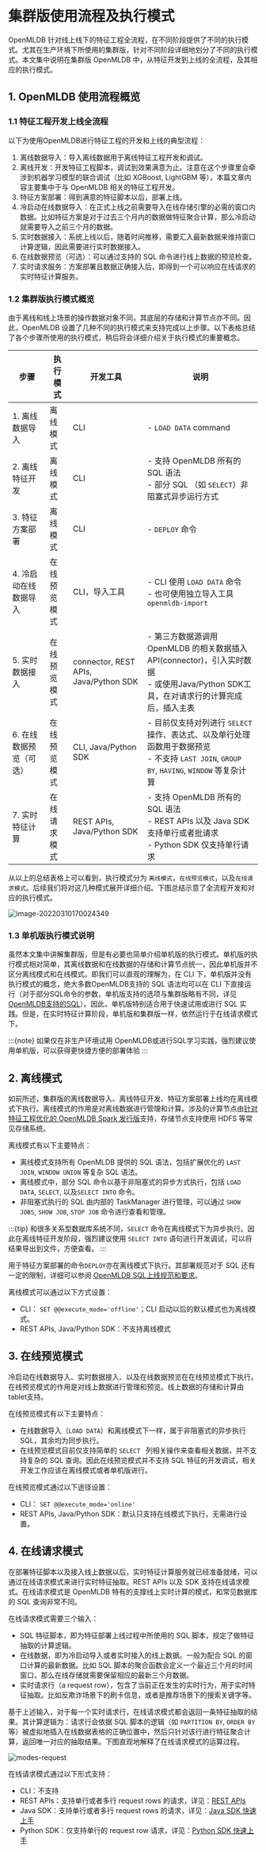 # 集群版使用流程及执行模式

OpenMLDB 针对线上线下的特征工程全流程，在不同阶段提供了不同的执行模式。尤其在生产环境下所使用的集群版，针对不同阶段详细地划分了不同的执行模式。本文集中说明在集群版 OpenMLDB 中，从特征开发到上线的全流程，及其相应的执行模式。


## 1. OpenMLDB 使用流程概览

### 1.1 特征工程开发上线全流程

以下为使用OpenMLDB进行特征工程的开发和上线的典型流程：

1. 离线数据导入：导入离线数据用于离线特征工程开发和调试。
2. 离线开发：开发特征工程脚本，调试到效果满意为止。注意在这个步骤里会牵涉到机器学习模型的联合调试（比如 XGBoost, LightGBM 等），本篇文章内容主要集中于与 OpenMLDB 相关的特征工程开发。
3. 特征方案部署：得到满意的特征脚本以后，部署上线。
4. 冷启动在线数据导入：在正式上线之前需要导入在线存储引擎的必需的窗口内数据。比如特征方案是对于过去三个月内的数据做特征聚合计算，那么冷启动就需要导入之前三个月的数据。
4. 实时数据接入：系统上线以后，随着时间推移，需要汇入最新数据来维持窗口计算逻辑，因此需要进行实时数据接入。
5. 在线数据预览（可选）：可以通过支持的 SQL 命令进行线上数据的预览检查。
6. 实时请求服务：方案部署且数据正确接入后，即得到一个可以响应在线请求的实时特征计算服务。

### 1.2 集群版执行模式概览

由于离线和线上场景的操作数据对象不同，其底层的存储和计算节点亦不同。因此，OpenMLDB 设置了几种不同的执行模式来支持完成以上步骤。以下表格总结了各个步骤所使用的执行模式，稍后将会详细介绍关于执行模式的重要概念。


| 步骤                    | 执行模式   | 开发工具                                  | 说明                                                                                                            |
| ----------------------- |--------|---------------------------------------|---------------------------------------------------------------------------------------------------------------|
| 1. 离线数据导入         | 离线模式   | CLI                                   | - `LOAD DATA` command<br />                                                                                   |
| 2. 离线特征开发         | 离线模式   | CLI                                   | - 支持 OpenMLDB 所有的 SQL 语法<br />- 部分 SQL （如 `SELECT`）非阻塞式异步运行方式                                                 |
| 3. 特征方案部署         | 离线模式   | CLI                                   | - `DEPLOY` 命令                                                                                                 |
| 4. 冷启动在线数据导入   | 在线预览模式 | CLI，导入工具                              | - CLI 使用 `LOAD DATA` 命令<br />- 也可使用独立导入工具 `openmldb-import`                                                   |
| 5. 实时数据接入         | 在线预览模式 | connector, REST APIs, Java/Python SDK | - 第三方数据源调用 OpenMLDB 的相关数据插入 API(connector)，引入实时数据<br/>- 或使用Java/Python SDK工具，在对请求行的计算完成后，插入主表                 |
| 6. 在线数据预览（可选） | 在线预览模式 | CLI, Java/Python SDK                  | - 目前仅支持对列进行 `SELECT` 操作、表达式、以及单行处理函数用于数据预览<br />- 不支持 `LAST JOIN`, `GROUP BY`, `HAVING`, `WINDOW` 等复杂计算<br /> |
| 7. 实时特征计算         | 在线请求模式 | REST APIs, Java/Python SDK            | - 支持 OpenMLDB 所有的 SQL 语法<br />- REST APIs 以及 Java SDK 支持单行或者批请求<br />- Python SDK 仅支持单行请求                     |

从以上的总结表格上可以看到，执行模式分为 `离线模式`，`在线预览模式`，以及`在线请求模式`。后续我们将对这几种模式展开详细介绍。下图总结示意了全流程开发和对应的执行模式。

![image-20220310170024349](images/modes-flow.png)

### 1.3 单机版执行模式说明

虽然本文集中讲解集群版，但是有必要也简单介绍单机版的执行模式。单机版的执行模式相对简单，其离线数据和在线数据的存储和计算节点统一，因此单机版并不区分离线模式和在线模式。即我们可以直观的理解为，在 CLI 下，单机版并没有执行模式的概念，绝大多数OpenMLDB支持的 SQL 语法均可以在 CLI 下直接运行（对于部分SQL命令的参数，单机版支持的选项与集群版略有不同，详见[OpenMLDB支持的SQL](https://openmldb.ai/docs/zh/main/reference/sql/index.html)）。因此，单机版特别适合用于快速试用或进行 SQL 实践。但是，在实时特征计算阶段，单机版和集群版一样，依然运行于在线请求模式下。

:::{note}
如果仅在非生产环境试用 OpenMLDB或进行SQL学习实践，强烈建议使用单机版，可以获得更快捷方便的部署体验
:::

## 2. 离线模式

如前所述，集群版的离线数据导入、离线特征开发、特征方案部署上线均在离线模式下执行。离线模式的作用是对离线数据进行管理和计算。涉及的计算节点由[针对特征工程优化的 OpenMLDB Spark 发行版](https://openmldb.ai/docs/zh/main/tutorial/openmldbspark_distribution.html)支持，存储节点支持使用 HDFS 等常见存储系统。

离线模式有以下主要特点：

- 离线模式支持所有 OpenMLDB 提供的 SQL 语法，包括扩展优化的 `LAST JOIN`, `WINDOW UNION` 等复杂 SQL 语法。
- 离线模式中，部分 SQL 命令以基于非阻塞式的异步方式执行，包括 `LOAD DATA`, `SELECT`, 以及`SELECT INTO` 命令。
- 非阻塞式执行的 SQL 由内部的 TaskManager 进行管理，可以通过 `SHOW JOBS`, `SHOW JOB`, `STOP JOB` 命令进行查看和管理。

:::{tip}
和很多关系型数据库系统不同，`SELECT` 命令在离线模式下为异步执行。因此在离线特征开发阶段，强烈建议使用 `SELECT INTO` 语句进行开发调试，可以将结果导出到文件，方便查看。
:::

用于特征方案部署的命令`DEPLOY`亦在离线模式下执行。其部署规范对于 SQL 还有一定的限制，详细可以参阅 [OpenMLDB SQL上线规范和要求](https://openmldb.ai/docs/zh/main/reference/sql/deployment_manage/ONLINE_SERVING_REQUIREMENTS.html)。

离线模式可以通过以下方式设置：

- CLI： `SET @@execute_mode='offline'`；CLI 启动以后的默认模式也为离线模式。
- REST APIs, Java/Python SDK：不支持离线模式

## 3. 在线预览模式

冷启动在线数据导入、实时数据接入、以及在线数据预览在在线预览模式下执行。在线预览模式的作用是对线上数据进行管理和预览。线上数据的存储和计算由 tablet支持。

在线预览模式有以下主要特点：

- 在线数据导入（`LOAD DATA`）和离线模式下一样，属于非阻塞式的异步执行 SQL，其余均为同步执行。
- 在线预览模式目前仅支持简单的 `SELECT ` 列相关操作来查看相关数据，并不支持复杂的 SQL 查询。因此在线预览模式并不支持 SQL 特征的开发调试，相关开发工作应该在离线模式或者单机版进行。

在线预览模式通过以下途径设置：

- CLI： `SET @@execute_mode='online'`
- REST APIs, Java/Python SDK：默认只支持在线模式下执行，无需进行设置。

## 4. 在线请求模式

在部署特征脚本以及接入线上数据以后，实时特征计算服务就已经准备就绪，可以通过在线请求模式来进行实时特征抽取。REST APIs 以及 SDK 支持在线请求模式。在线请求模式是 OpenMLDB 特有的支撑线上实时计算的模式，和常见数据库的 SQL 查询非常不同。

在线请求模式需要三个输入：

- SQL 特征脚本，即为特征部署上线过程中所使用的 SQL 脚本，规定了做特征抽取的计算逻辑。
- 在线数据，即为冷启动导入或者实时接入的线上数据。一般为配合 SQL 的窗口计算的最新数据。比如 SQL 脚本的聚合函数会定义一个最近三个月的时间窗口，那么在线存储就需要保留相应的最新三个月数据。
- 实时请求行（a request row），包含了当前正在发生的实时行为，用于实时特征抽取。比如反欺诈场景下的刷卡信息，或者是推荐场景下的搜索关键字等。


基于上述输入，对于每一个实时请求行，在线请求模式都会返回一条特征抽取的结果。其计算逻辑为：请求行会依据 SQL 脚本的逻辑（如 `PARTITION BY`, `ORDER BY` 等）被虚拟地插入在线数据表格的正确位置中，然后只针对该行进行特征聚合计算，返回唯一对应的抽取结果。下图直观地解释了在线请求模式的运算过程。

![modes-request](images/modes-request.png)

在线请求模式通过以下形式支持：

- CLI：不支持
- REST APIs：支持单行或者多行 request rows 的请求，详见：[REST APIs](https://openmldb.ai/docs/zh/main/quickstart/rest_api.html)
- Java SDK：支持单行或者多行 request rows 的请求，详见：[Java SDK 快速上手](https://openmldb.ai/docs/zh/main/quickstart/java_sdk.html)
- Python SDK：仅支持单行的 request row 请求，详见：[Python SDK 快速上手](https://openmldb.ai/docs/zh/main/quickstart/python_sdk.html)
